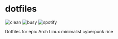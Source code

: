 # dotfiles
![clean](https://github.com/4ntid0t3/dotfiles/blob/master/screenshots/clean.png?raw=true)
![busy](https://github.com/4ntid0t3/dotfiles/blob/master/screenshots/busy.png?raw=true)
![spotify](https://github.com/4ntid0t3/dotfiles/blob/master/screenshots/spotfiy.png?raw=true)

Dotfiles for epic Arch Linux minimalist cyberpunk rice
